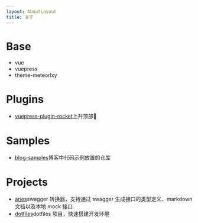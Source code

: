 ```yaml
---
layout: AboutLayout
title: 关于
---
```


# Base
- vue
- vuepress
- theme-meteorlxy

# Plugins
- [vuepress-plugin-rocket](https://github.com/lvqq/vuepress-plugin-rocket)上升顶部🚀

# Samples
- [blog-samples](https://github.com/lvqq/blog-samples)博客中代码示例放置的仓库

# Projects
- [aries](https://github.com/lvqq/aries)swagger 转换器，支持通过 swagger 生成接口的类型定义、markdown 文档以及本地 mock 接口
- [dotfiles](https://github.com/lvqq/dotfiles)dotfiles 项目，快速搭建开发环境

